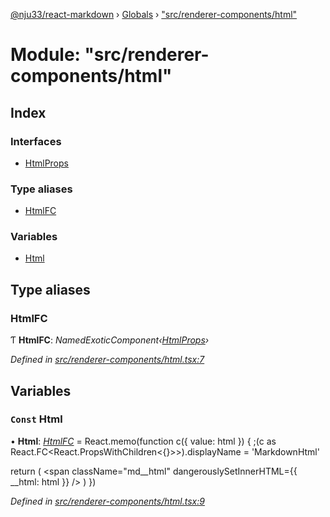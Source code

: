 [@nju33/react-markdown](../README.md) › [Globals](../globals.md) › ["src/renderer-components/html"](_src_renderer_components_html_.md)

# Module: "src/renderer-components/html"

## Index

### Interfaces

* [HtmlProps](../interfaces/_src_renderer_components_html_.htmlprops.md)

### Type aliases

* [HtmlFC](_src_renderer_components_html_.md#htmlfc)

### Variables

* [Html](_src_renderer_components_html_.md#const-html)

## Type aliases

###  HtmlFC

Ƭ **HtmlFC**: *NamedExoticComponent‹[HtmlProps](../interfaces/_src_renderer_components_html_.htmlprops.md)›*

*Defined in [src/renderer-components/html.tsx:7](https://github.com/nju33/react-markdown/blob/3889a1e/src/renderer-components/html.tsx#L7)*

## Variables

### `Const` Html

• **Html**: *[HtmlFC](_src_renderer_components_html_.md#htmlfc)* = React.memo(function c({ value: html }) {
  ;(c as React.FC<React.PropsWithChildren<{}>>).displayName = 'MarkdownHtml'

  return (
    <span className="md__html" dangerouslySetInnerHTML={{ __html: html }} />
  )
})

*Defined in [src/renderer-components/html.tsx:9](https://github.com/nju33/react-markdown/blob/3889a1e/src/renderer-components/html.tsx#L9)*
